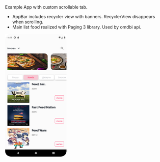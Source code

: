 Example App with custom scrollable tab.

- AppBar includes recycler view with banners. RecyclerView disappears when scrolling.
- Main list food realized with Paging 3 library. Used by omdbi api.

<img src="screen_main.png" data-canonical-src="screen_main.png" width="200" height="400" />
